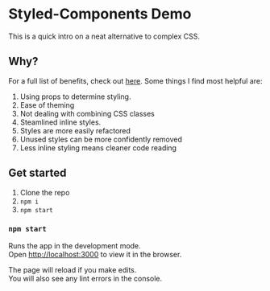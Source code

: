 # Styled-Components Demo

This is a quick intro on a neat alternative to complex CSS.

## Why?

For a full list of benefits, check out [here](https://styled-components.com/docs/basics#motivation). Some things I find most helpful are:

1. Using props to determine styling.
1. Ease of theming
1. Not dealing with combining CSS classes
1. Steamlined inline styles.
1. Styles are more easily refactored
1. Unused styles can be more confidently removed
1. Less inline styling means cleaner code reading

## Get started

1. Clone the repo
1. `npm i`
1. `npm start`

### `npm start`

Runs the app in the development mode.<br />
Open [http://localhost:3000](http://localhost:3000) to view it in the browser.

The page will reload if you make edits.<br />
You will also see any lint errors in the console.
